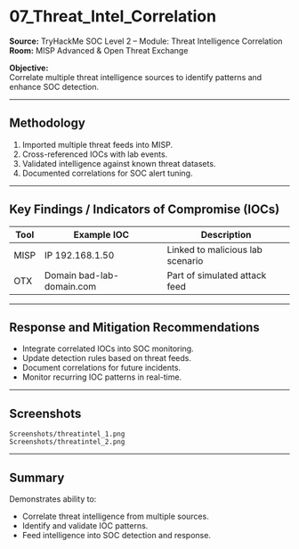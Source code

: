 # 07_Threat_Intel_Correlation

**Source:** TryHackMe SOC Level 2 – Module: Threat Intelligence Correlation  
**Room:** MISP Advanced & Open Threat Exchange

**Objective:**  
Correlate multiple threat intelligence sources to identify patterns and enhance SOC detection.

---

## Methodology

1. Imported multiple threat feeds into MISP.  
2. Cross-referenced IOCs with lab events.  
3. Validated intelligence against known threat datasets.  
4. Documented correlations for SOC alert tuning.

---

## Key Findings / Indicators of Compromise (IOCs)

| Tool | Example IOC | Description |
|------|-------------|-------------|
| MISP | IP 192.168.1.50 | Linked to malicious lab scenario |
| OTX | Domain bad-lab-domain.com | Part of simulated attack feed |

---

## Response and Mitigation Recommendations

- Integrate correlated IOCs into SOC monitoring.  
- Update detection rules based on threat feeds.  
- Document correlations for future incidents.  
- Monitor recurring IOC patterns in real-time.

---

## Screenshots

`Screenshots/threatintel_1.png`  
`Screenshots/threatintel_2.png`

---

## Summary

Demonstrates ability to:

- Correlate threat intelligence from multiple sources.  
- Identify and validate IOC patterns.  
- Feed intelligence into SOC detection and response.
